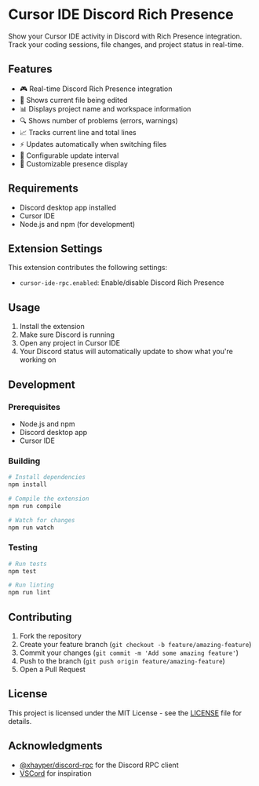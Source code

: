 # Cursor IDE Discord Rich Presence

Show your Cursor IDE activity in Discord with Rich Presence integration. Track your coding sessions, file changes, and project status in real-time.

## Features

- 🎮 Real-time Discord Rich Presence integration
- 📝 Shows current file being edited
- 📊 Displays project name and workspace information
- 🔍 Shows number of problems (errors, warnings)
- 📈 Tracks current line and total lines
- ⚡ Updates automatically when switching files
- 🔄 Configurable update interval
- 🎨 Customizable presence display

## Requirements

- Discord desktop app installed
- Cursor IDE
- Node.js and npm (for development)

## Extension Settings

This extension contributes the following settings:

* `cursor-ide-rpc.enabled`: Enable/disable Discord Rich Presence

## Usage

1. Install the extension
2. Make sure Discord is running
3. Open any project in Cursor IDE
4. Your Discord status will automatically update to show what you're working on

## Development

### Prerequisites

- Node.js and npm
- Discord desktop app
- Cursor IDE

### Building

```bash
# Install dependencies
npm install

# Compile the extension
npm run compile

# Watch for changes
npm run watch
```

### Testing

```bash
# Run tests
npm test

# Run linting
npm run lint
```

## Contributing

1. Fork the repository
2. Create your feature branch (`git checkout -b feature/amazing-feature`)
3. Commit your changes (`git commit -m 'Add some amazing feature'`)
4. Push to the branch (`git push origin feature/amazing-feature`)
5. Open a Pull Request

## License

This project is licensed under the MIT License - see the [LICENSE](LICENSE) file for details.

## Acknowledgments

- [@xhayper/discord-rpc](https://github.com/xhayper/discord-rpc) for the Discord RPC client
- [VSCord](https://github.com/leonardssh/vscord) for inspiration
